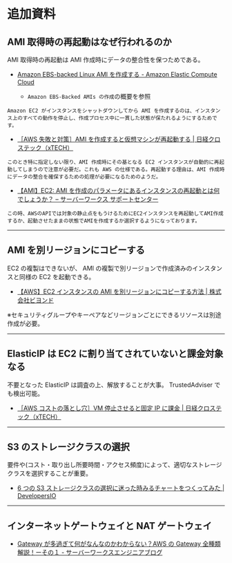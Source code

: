 # 追加資料

## AMI 取得時の再起動はなぜ行われるのか

AMI 取得時の再起動は AMI 作成時にデータの整合性を保つためである。

-   [Amazon EBS-backed Linux AMI を作成する - Amazon Elastic Compute Cloud](https://docs.aws.amazon.com/ja_jp/AWSEC2/latest/UserGuide/creating-an-ami-ebs.html)

    -   `Amazon EBS-Backed AMIs の作成`の概要を参照

```
Amazon EC2 がインスタンスをシャットダウンしてから AMI を作成するのは、インスタンス上のすべての動作を停止し、作成プロセス中に一貫した状態が保たれるようにするためです。
```

-   [［AWS 失敗と対策］AMI を作成すると仮想マシンが再起動する | 日経クロステック（xTECH）](https://xtech.nikkei.com/it/atcl/column/16/041400085/041400003/)

```
このとき特に指定しない限り、AMI 作成時にその基となる EC2 インスタンスが自動的に再起動してしまうので注意が必要だ。これも AWS の仕様である。再起動する理由は、AMI 作成時にデータの整合を確保するための処理が必要になるためのようだ。
```

-   [【AMI】EC2: AMI を作成のパラメータにあるインスタンスの再起動とは何でしょうか？ – サーバーワークス サポートセンター](https://support.serverworks.co.jp/hc/ja/articles/360008332394--AMI-EC2-AMI%E3%82%92%E4%BD%9C%E6%88%90%E3%81%AE%E3%83%91%E3%83%A9%E3%83%A1%E3%83%BC%E3%82%BF%E3%81%AB%E3%81%82%E3%82%8B%E3%82%A4%E3%83%B3%E3%82%B9%E3%82%BF%E3%83%B3%E3%82%B9%E3%81%AE%E5%86%8D%E8%B5%B7%E5%8B%95%E3%81%A8%E3%81%AF%E4%BD%95%E3%81%A7%E3%81%97%E3%82%87%E3%81%86%E3%81%8B-)

```
この時、AWSのAPIでは対象の静止点をもうけるためにEC2インスタンスを再起動してAMI作成するか、起動させたままの状態でAMIを作成するか選択するようになっております。
```

---

## AMI を別リージョンにコピーする

EC2 の複製はできないが、 AMI の複製で別リージョンで作成済みのインスタンスと同様の EC2 を起動できる。

-   [【AWS】EC2 インスタンスの AMI を別リージョンにコピーする方法 | 株式会社ビヨンド](https://beyondjapan.com/blog/2017/12/ami-copy-other-region/)

※セキュリティグループやキーペアなどリージョンごとにできるリソースは別途作成が必要。

---

## ElasticIP は EC2 に割り当てされていないと課金対象なる

不要となった ElasticIP は調査の上、解放することが大事。 TrustedAdviser でも検出可能。

-   [［AWS コストの落とし穴］VM 停止させると固定 IP に課金 | 日経クロステック（xTECH）](https://xtech.nikkei.com/it/atcl/column/16/041400085/022200023/)

---

## S3 のストレージクラスの選択

要件や(コスト・取り出し所要時間・アクセス頻度)によって、適切なストレージクラスを選択することが重要。

-   [6 つの S3 ストレージクラスの選択に迷った時みるチャートをつくってみた | DevelopersIO](https://dev.classmethod.jp/articles/should_i_choice_s3_storage_class/)

---

## インターネットゲートウェイと NAT ゲートウェイ

-   [Gateway が多過ぎて何がなんなのかわからない？AWS の Gateway 全種類解説！ーその１ - サーバーワークスエンジニアブログ](https://blog.serverworks.co.jp/aws-gateways-1)
